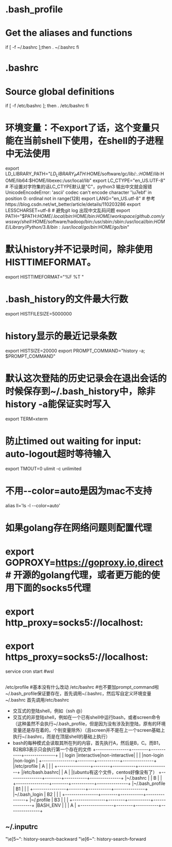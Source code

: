 # .bash_profile
# Get the aliases and functions
if [ -f ~/.bashrc ];then
  . ~/.bashrc
fi

# .bashrc
# Source global definitions
if [ -f /etc/bashrc ]; then
  . /etc/bashrc
fi
# 环境变量：不export了话，这个变量只能在当前shell下使用，在shell的子进程中无法使用
export LD_LIBRARY_PATH="$LD_LIBRARY_PATH:$HOME/software/gc/lib/:.:$HOME/lib:$HOME/lib64:$HOME/libexec:/usr/local/lib"
export LC_CTYPE="en_US.UTF-8"  # 不设置对字符集的话LC_CTYPE默认是"C"，python3 输出中文就会报错UnicodeEncodeError: 'ascii' codec can't encode character '\u7ebf' in position 0: ordinal not in range(128)
export LANG="en_US.utf-8"  # 参考 https://blog.csdn.net/wt_better/article/details/110203286
export LESSCHARSET=utf-8  # 避免git log 出现中文乱码问题
export PATH="$PATH:$HOME/.local/bin:$HOME/bin:$HOME/workspace/github.com/ywsswy/shell:$HOME/software/hadoop/bin:/usr/sbin:/sbin:/usr/local/bin:$HOME/Library/Python/3.8/bin:/usr/local/go/bin:$HOME/go/bin"
# 默认history并不记录时间，除非使用HISTTIMEFORMAT。
export HISTTIMEFORMAT="%F %T "
# .bash_history的文件最大行数
export HISTFILESIZE=5000000
# history显示的最近记录条数
export HISTSIZE=20000
export PROMPT_COMMAND="history -a; $PROMPT_COMMAND"
# 默认这次登陆的历史记录会在退出会话的时候保存到~/.bash_history中，除非history -a能保证实时写入
export TERM=xterm
# 防止timed out waiting for input: auto-logout超时等待输入
export TMOUT=0
ulimit -c unlimited
# 不用--color=auto是因为mac不支持
alias ll='ls -l --color=auto'
# 如果golang存在网络问题则配置代理
# export GOPROXY=https://goproxy.io,direct  # 开源的golang代理，或者更万能的使用下面的socks5代理
# export http_proxy=socks5://localhost:<port>  
# export https_proxy=socks5://localhost:<port>


service cron start #wsl


## 
/etc/profile #基本没有什么改动
/etc/bashrc #也不要加prompt_command啦
~/.bash_profile保证要存在，首先调用~/.bashrc，然后写自定义环境变量
~/.bashrc 首先调用/etc/bashrc

- 交互式的登陆shell，例如（ssh <user>@<host>）
- 交互式的非登陆shell，例如在一个已有shell中运行bash，或者screen命令（这种虽然不会执行~/.bash_profile，但是因为没有涉及到登陆，原有的环境变量还是存在着的，个别变量除外）（且screen并不是在上一个screen基础上执行~/.bashrc，而是在顶层shell的基础上执行）
- bash的每种模式会读取其所在列的内容，首先执行A，然后是B，C。而B1，B2和B3表示只会执行第一个存在的文件
+----------------+--------+-----------+---------------+
|                | login  |interactive|non-interactive|
|                |        |non-login  |non-login      |
+----------------+--------+-----------+---------------+
|/etc/profile    |   A    |           |               |
+----------------+--------+-----------+---------------+
|/etc/bash.bashrc|        |    A      |               |(ubuntu有这个文件，centos好像没有了）
+----------------+--------+-----------+---------------+
|~/.bashrc       |        |    B      |               |
+----------------+--------+-----------+---------------+
|~/.bash_profile |   B1   |           |               |
+----------------+--------+-----------+---------------+
|~/.bash_login   |   B2   |           |               |
+----------------+--------+-----------+---------------+
|~/.profile      |   B3   |           |               |
+----------------+--------+-----------+---------------+
|BASH_ENV        |        |           |       A       |
+----------------+--------+-----------+---------------+


## ~/.inputrc
"\e[5~": history-search-backward
"\e[6~": history-search-forward